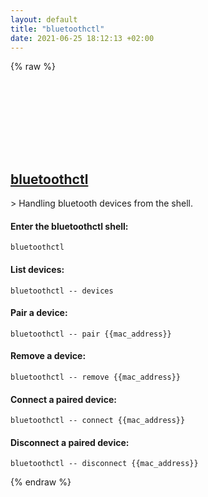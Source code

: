 ```yaml
---
layout: default
title: "bluetoothctl"
date: 2021-06-25 18:12:13 +02:00
---
```

{% raw %}
<h2 id="bluetoothctl">
  <a href="/en/linux/bluetoothctl.html">bluetoothctl</a> <a href="#bluetoothctl"><svg class="icon">
    <use href="/assets/images/unicode_sprite.svg#link" />
  </svg></a>
</h2>
> Handling bluetooth devices from the shell.

#### Enter the bluetoothctl shell:
```shell
bluetoothctl
```
#### List devices:
```shell
bluetoothctl -- devices
```
#### Pair a device:
```shell
bluetoothctl -- pair {{mac_address}}
```
#### Remove a device:
```shell
bluetoothctl -- remove {{mac_address}}
```
#### Connect a paired device:
```shell
bluetoothctl -- connect {{mac_address}}
```
#### Disconnect a paired device:
```shell
bluetoothctl -- disconnect {{mac_address}}
```
{% endraw %}